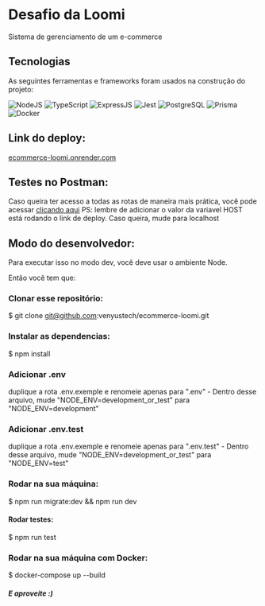 # Desafio da Loomi

Sistema de gerenciamento de um e-commerce

## Tecnologias

As seguintes ferramentas e frameworks foram usados na construção do projeto:

![NodeJS](https://img.shields.io/badge/Node.js-43853D?style=flat-square&logo=node.js&logoColor=white)
![TypeScript](https://img.shields.io/badge/TypeScript-007ACC?style=flat-square&logo=typescript&logoColor=white)
![ExpressJS](https://img.shields.io/badge/Express.js-404D59?style=flat-square&logo=express&logoColor=white)
![Jest](https://img.shields.io/badge/Jest-C21325?style=flat-square&logo=jest&logoColor=white)
![PostgreSQL](https://img.shields.io/badge/PostgreSQL-316192?style=flat-square&logo=postgresql&logoColor=white)
![Prisma](https://img.shields.io/badge/Prisma-3982CE?style=flat-square&logo=Prisma&logoColor=white)
![Docker](https://img.shields.io/badge/Docker-black?style=flat-square&logo=docker)

## Link do deploy:

[ecommerce-loomi.onrender.com](https://ecommerce-loomi.onrender.com)

## Testes no Postman:

Caso queira ter acesso a todas as rotas de maneira mais prática, você pode acessar [clicando aqui](https://warped-robot-193763.postman.co/workspace/loomi-testes~0e690741-3ca0-4010-950f-ad01e17cfe59/collection/20979079-0551a05e-d403-4823-9abb-71d1aa61245d?action=share&creator=20979079)
PS: lembre de adicionar o valor da variavel HOST está rodando o link de deploy. Caso queira, mude para localhost

## Modo do desenvolvedor:

Para executar isso no modo dev, você deve usar o ambiente Node.

Então você tem que:

### Clonar esse repositório:

$ git clone git@github.com:venyustech/ecommerce-loomi.git

### Instalar as dependencias:

$ npm install

### Adicionar .env

duplique a rota .env.exemple e renomeie apenas para ".env" - Dentro desse arquivo, mude "NODE_ENV=development_or_test" para "NODE_ENV=development"

### Adicionar .env.test

duplique a rota .env.exemple e renomeie apenas para ".env.test" - Dentro desse arquivo, mude "NODE_ENV=development_or_test" para "NODE_ENV=test"

### Rodar na sua máquina:

$ npm run migrate:dev && npm run dev

#### Rodar testes:

$ npm run test

### Rodar na sua máquina com Docker:

$ docker-compose up --build

##### E aproveite :)
